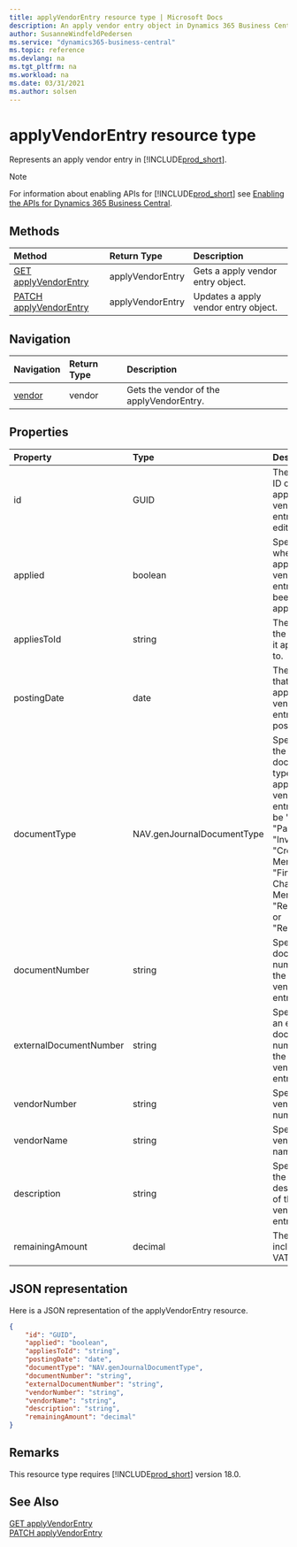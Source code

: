 ```yaml
---
title: applyVendorEntry resource type | Microsoft Docs
description: An apply vendor entry object in Dynamics 365 Business Central.
author: SusanneWindfeldPedersen
ms.service: "dynamics365-business-central"
ms.topic: reference
ms.devlang: na
ms.tgt_pltfrm: na
ms.workload: na
ms.date: 03/31/2021
ms.author: solsen
---
```


# applyVendorEntry resource type

<!-- START>DO_NOT_EDIT -->
<!-- IMPORTANT:Do not edit any of the content between here and the END>DO_NOT_EDIT. -->
Represents an apply vendor entry in [!INCLUDE[prod_short](../../../includes/prod_short.md)].

> [!NOTE]
> For information about enabling APIs for [!INCLUDE[prod_short](../../../includes/prod_short.md)] see [Enabling the APIs for Dynamics 365 Business Central](../enabling-apis-for-dynamics-nav.md).

## Methods

| Method | Return Type|Description |
|:--------------------|:-----------|:-------------------------|
|[GET applyVendorEntry](../api/dynamics_applyvendorentry_get.md)|applyVendorEntry|Gets a apply vendor entry object.|
|[PATCH applyVendorEntry](../api/dynamics_applyvendorentry_update.md)|applyVendorEntry|Updates a apply vendor entry object.|


## Navigation

| Navigation |Return Type| Description |
|:----------|:----------|:-----------------|
|[vendor](dynamics_vendor.md)|vendor |Gets the vendor of the applyVendorEntry.|

## Properties

| Property           | Type   |Description     |
|:-------------------|:-------|:---------------|
|id|GUID|The unique ID of the apply vendor entry. Non-editable.|
|applied|boolean|Specifies whether the apply vendor entry has been applied.|
|appliesToId|string|The ID of the vendor it applies to.|
|postingDate|date|The date that the apply vendor entry   is posted.|
|documentType|NAV.genJournalDocumentType|Specifies the document type of the apply vendor entry. It can be " ", "Payment", "Invoice", "Credit Memo", "Finance Charge Memo", "Reminder" or "Refund".|
|documentNumber|string|Specifies a document number for the apply vendor entry.|
|externalDocumentNumber|string|Specifies an external document number for the apply vendor entry.|
|vendorNumber|string|Specifies vendor's number.|
|vendorName|string|Specifies vendor's name.|
|description|string|Specifies the description of the apply vendor entry.|
|remainingAmount|decimal|The amount including VAT.|

## JSON representation

Here is a JSON representation of the applyVendorEntry resource.


```json
{
    "id": "GUID",
    "applied": "boolean",
    "appliesToId": "string",
    "postingDate": "date",
    "documentType": "NAV.genJournalDocumentType",
    "documentNumber": "string",
    "externalDocumentNumber": "string",
    "vendorNumber": "string",
    "vendorName": "string",
    "description": "string",
    "remainingAmount": "decimal"
}
```
<!-- IMPORTANT: END>DO_NOT_EDIT -->

## Remarks

This resource type requires [!INCLUDE[prod_short](../../../includes/prod_short.md)] version 18.0.


## See Also
[GET applyVendorEntry](../api/dynamics_applyvendorentry_get.md)  
[PATCH applyVendorEntry](../api/dynamics_applyvendorentry_update.md)  
